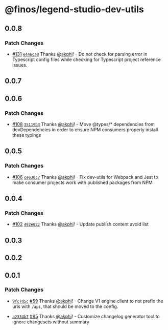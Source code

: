 # @finos/legend-studio-dev-utils

## 0.0.8

### Patch Changes

- [#131](https://github.com/finos/legend-studio/pull/131) [`e446ca0`](https://github.com/finos/legend-studio/commit/e446ca0bbff277ed32ace64feca6d7c1907ff1c8) Thanks [@akphi](https://github.com/akphi)! - Do not check for parsing error in Typescript config files while checking for Typescript project reference issues.

## 0.0.7

## 0.0.6

### Patch Changes

- [#108](https://github.com/finos/legend-studio/pull/108) [`35119b3`](https://github.com/finos/legend-studio/commit/35119b3421f949da32be5884ace73ab94b010a54) Thanks [@akphi](https://github.com/akphi)! - Move @types/\* dependencies from devDependencies in order to ensure NPM consumers properly install these typings

## 0.0.5

### Patch Changes

- [#106](https://github.com/finos/legend-studio/pull/106) [`ce630c7`](https://github.com/finos/legend-studio/commit/ce630c7c13b7b52a67d14189d42400cabfd13868) Thanks [@akphi](https://github.com/akphi)! - Fix dev-utils for Webpack and Jest to make consumer projects work with published packages from NPM

## 0.0.4

### Patch Changes

- [#102](https://github.com/finos/legend-studio/pull/102) [`492e022`](https://github.com/finos/legend-studio/commit/492e02229d27fc5ef0e1bafbbd8672de0449081f) Thanks [@akphi](https://github.com/akphi)! - Update publish content avoid list

## 0.0.3

## 0.0.2

## 0.0.1

### Patch Changes

- [`9fc7d5c`](https://github.com/finos/legend-studio/commit/9fc7d5c26ddb441b2c6d1f9759132cb7d33f0c8d) [#59](https://github.com/finos/legend-studio/pull/59) Thanks [@akphi](https://github.com/akphi)! - Change V1 engine client to not prefix the urls with `/api`, that should be moved to the config.

* [`a2334b7`](https://github.com/finos/legend-studio/commit/a2334b7c2e5f2b8af1ee2ac1941d4a68d3c76496) [#85](https://github.com/finos/legend-studio/pull/85) Thanks [@akphi](https://github.com/akphi)! - Customize changelog generator tool to ignore changesets without summary
